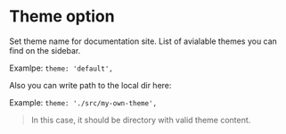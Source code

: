 # Theme option

Set theme name for documentation site. List of avialable themes you can find on the sidebar.

Examlpe: `theme: 'default',`

Also you can write path to the local dir here:

Example: `theme: './src/my-own-theme',`

> In this case, it should be directory with valid theme content. 